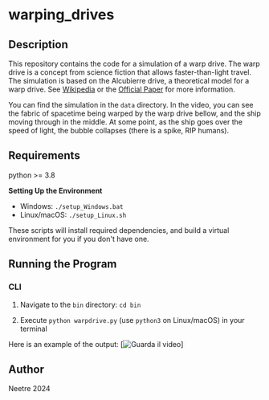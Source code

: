 # warping_drives

## Description

This repository contains the code for a simulation of a warp drive.
The warp drive is a concept from science fiction that allows faster-than-light travel.
The simulation is based on the Alcubierre drive, a theoretical model for a warp drive.
See [Wikipedia](https://en.wikipedia.org/wiki/Alcubierre_drive) or the [Official Paper](https://arxiv.org/abs/gr-qc/0009013) for more information.


You can find the simulation in the `data` directory.
In the video, you can see the fabric of spacetime being warped by the warp drive bellow, and the ship moving through in the middle.
At some point, as the ship goes over the speed of light, the bubble collapses (there is a spike, RIP humans).

## Requirements

python >= 3.8

**Setting Up the Environment**

* Windows: `./setup_Windows.bat`
* Linux/macOS: `./setup_Linux.sh`

These scripts will install required dependencies, and build a virtual environment for you if you don't have one.

## Running the Program

### CLI

1. Navigate to the `bin` directory: `cd bin`

2. Execute `python warpdrive.py` (use `python3` on Linux/macOS) in your terminal

Here is an example of the output:
[![Guarda il video](/data/warp_bubble_alcubierre.gif)]

## Author

Neetre 2024

